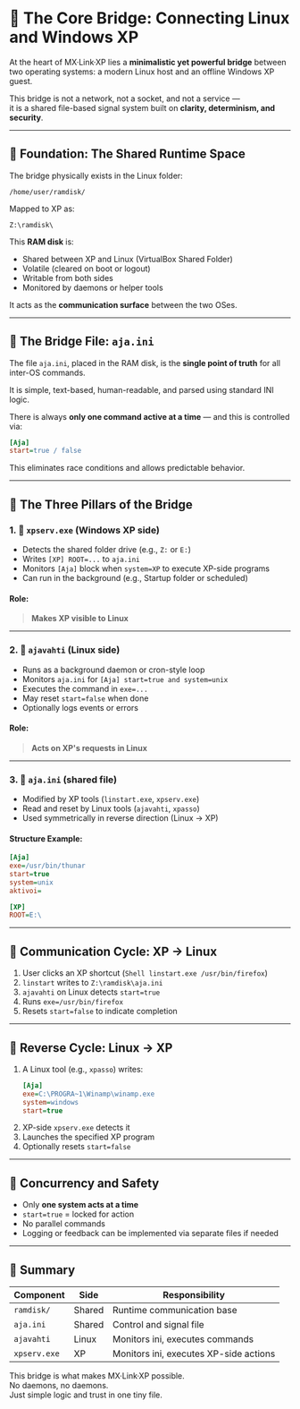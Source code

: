 # 🌉 The Core Bridge: Connecting Linux and Windows XP

At the heart of MX·Link·XP lies a **minimalistic yet powerful bridge** between two operating systems: a modern Linux host and an offline Windows XP guest.

This bridge is not a network, not a socket, and not a service —  
it is a shared file-based signal system built on **clarity, determinism, and security**.

---

## 🧱 Foundation: The Shared Runtime Space

The bridge physically exists in the Linux folder:

```
/home/user/ramdisk/
```

Mapped to XP as:

```
Z:\ramdisk\
```

This **RAM disk** is:

- Shared between XP and Linux (VirtualBox Shared Folder)
- Volatile (cleared on boot or logout)
- Writable from both sides
- Monitored by daemons or helper tools

It acts as the **communication surface** between the two OSes.

---

## 📄 The Bridge File: `aja.ini`

The file `aja.ini`, placed in the RAM disk, is the **single point of truth** for all inter-OS commands.

It is simple, text-based, human-readable, and parsed using standard INI logic.

There is always **only one command active at a time** — and this is controlled via:

```ini
[Aja]
start=true / false
```

This eliminates race conditions and allows predictable behavior.

---

## 🧠 The Three Pillars of the Bridge

### 1. 🧍 `xpserv.exe` (Windows XP side)

- Detects the shared folder drive (e.g., `Z:` or `E:`)
- Writes `[XP] ROOT=...` to `aja.ini`
- Monitors `[Aja]` block when `system=XP` to execute XP-side programs
- Can run in the background (e.g., Startup folder or scheduled)

#### Role:
> **Makes XP visible to Linux**

---

### 2. 🦾 `ajavahti` (Linux side)

- Runs as a background daemon or cron-style loop
- Monitors `aja.ini` for `[Aja] start=true and system=unix`
- Executes the command in `exe=...`
- May reset `start=false` when done
- Optionally logs events or errors

#### Role:
> **Acts on XP's requests in Linux**

---

### 3. 📄 `aja.ini` (shared file)

- Modified by XP tools (`linstart.exe`, `xpserv.exe`)
- Read and reset by Linux tools (`ajavahti`, `xpasso`)
- Used symmetrically in reverse direction (Linux → XP)

#### Structure Example:
```ini
[Aja]
exe=/usr/bin/thunar
start=true
system=unix
aktivoi=

[XP]
ROOT=E:\
```

---

## 🔄 Communication Cycle: XP → Linux

1. User clicks an XP shortcut (`Shell linstart.exe /usr/bin/firefox`)
2. `linstart` writes to `Z:\ramdisk\aja.ini`
3. `ajavahti` on Linux detects `start=true`
4. Runs `exe=/usr/bin/firefox`
5. Resets `start=false` to indicate completion

---

## 🔄 Reverse Cycle: Linux → XP

1. A Linux tool (e.g., `xpasso`) writes:
   ```ini
   [Aja]
   exe=C:\PROGRA~1\Winamp\winamp.exe
   system=windows
   start=true
   ```
2. XP-side `xpserv.exe` detects it
3. Launches the specified XP program
4. Optionally resets `start=false`

---

## 🚫 Concurrency and Safety

- Only **one system acts at a time**
- `start=true` = locked for action
- No parallel commands
- Logging or feedback can be implemented via separate files if needed

---

## 🧩 Summary

| Component    | Side     | Responsibility                             |
|--------------|----------|--------------------------------------------|
| `ramdisk/`   | Shared   | Runtime communication base                 |
| `aja.ini`    | Shared   | Control and signal file                    |
| `ajavahti`   | Linux    | Monitors ini, executes commands            |
| `xpserv.exe` | XP       | Monitors ini, executes XP-side actions     |

This bridge is what makes MX·Link·XP possible.  
No daemons, no daemons.  
Just simple logic and trust in one tiny file.
